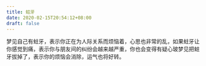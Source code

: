 ```yaml
---
title: 蛀牙
date: 2020-02-15T20:54:12+08:00
draft: false
---
```


梦见自己有蛀牙，表示你正在为人际关系而烦恼着，心思也非常的乱，如果蛀牙让你感觉到痛，表示你与朋友间的纠纷会越来越严重，你也会变得有疑心玻梦见把蛀牙拔掉了，表示你的烦恼会消除，运气也将好转。
